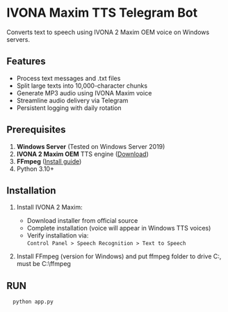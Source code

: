 # IVONA Maxim TTS Telegram Bot

Converts text to speech using IVONA 2 Maxim OEM voice on Windows servers.

## Features
- Process text messages and .txt files
- Split large texts into 10,000-character chunks
- Generate MP3 audio using IVONA Maxim voice
- Streamline audio delivery via Telegram
- Persistent logging with daily rotation

## Prerequisites
1. **Windows Server** (Tested on Windows Server 2019)
2. **IVONA 2 Maxim OEM** TTS engine ([Download](https://www.ivona.com/us/for-business/speech-cloud/))
3. **FFmpeg** ([Install guide](https://www.ffmpeg.org/download.html))
4. Python 3.10+

## Installation
1. Install IVONA 2 Maxim:
   - Download installer from official source
   - Complete installation (voice will appear in Windows TTS voices)
   - Verify installation via:  
     `Control Panel > Speech Recognition > Text to Speech`

2. Install FFmpeg (version for Windows) and put ffmpeg folder to drive C:\, must be C:\ffmpeg

## RUN
 ```bash
   python app.py
